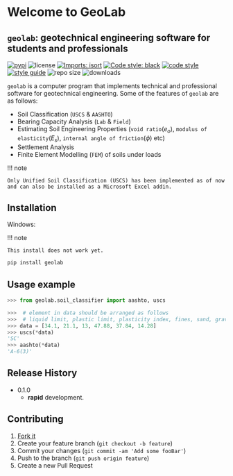 # Welcome to GeoLab

## `geolab`: geotechnical engineering software for students and professionals

[![pypi](https://img.shields.io/badge/PyPi-Pato546-blue?style=flat-square&logo=pypi&logoColor=white)](https://pypi.org/user/Pato546/)
![license](https://img.shields.io/pypi/l/geolab?style=flat-square)
[![Imports: isort](https://img.shields.io/badge/%20imports-isort-%231674b1?style=flat-square&labelColor=ef8336)](https://pycqa.github.io/isort/)
[![Code style: black](https://img.shields.io/badge/code%20style-black-000000.svg?style=flat-square)](https://github.com/psf/black)
[![code style](https://img.shields.io/badge/code%20formatter-docformatter-fedcba.svg?style=flat-square)](https://github.com/PyCQA/docformatter)
[![style guide](https://img.shields.io/badge/%20style-google-3666d6.svg?style=flat-square)](https://google.github.io/styleguide/pyguide.html#s3.8-comments-and-docstrings)
![repo size](https://img.shields.io/github/repo-size/patrickboateng/geolab?style=flat-square&labelColor=ef8336)
![downloads](https://img.shields.io/pypi/dm/geolab?style=flat-square)

`geolab` is a computer program that implements technical and professional software for geotechnical engineering.
Some of the features of `geolab` are as follows:

- Soil Classification (`USCS` & `AASHTO`)
- Bearing Capacity Analysis (`Lab` & `Field`)
- Estimating Soil Engineering Properties (`void ratio`$\left(e_o\right)$, `modulus of elasticity`$\left(E_s\right)$, `internal angle of friction`$\left(\phi\right)$ etc)
- Settlement Analysis
- Finite Element Modelling (`FEM`) of soils under loads

!!! note

    Only Unified Soil Classification (USCS) has been implemented as of now and can also be installed as a Microsoft Excel addin.

## Installation

Windows:

!!! note

    This install does not work yet.

```sh
pip install geolab
```

## Usage example

```py
>>> from geolab.soil_classifier import aashto, uscs

>>>  # element in data should be arranged as follows
>>>  # liquid limit, plastic limit, plasticity index, fines, sand, gravel
>>> data = [34.1, 21.1, 13, 47.88, 37.84, 14.28]
>>> uscs(*data)
'SC'
>>> aashto(*data)
'A-6(3)'

```

<!-- ## Development setup

Describe how to install all development dependencies and how to run an automated test-suite of some kind. Potentially do this for multiple platforms.

```sh
make install
npm test
``` -->

## Release History

- 0.1.0
  - **rapid** development.

## Contributing

1. [Fork it](https://github.com/patrickboateng/geolab/fork)
2. Create your feature branch (`git checkout -b feature`)
3. Commit your changes (`git commit -am 'Add some fooBar'`)
4. Push to the branch (`git push origin feature`)
5. Create a new Pull Request
